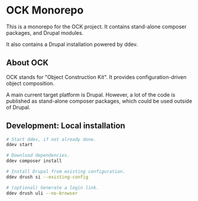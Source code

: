 # OCK Monorepo

This is a monorepo for the OCK project. It contains stand-alone composer packages, and Drupal modules.

It also contains a Drupal installation powered by ddev.


## About OCK

OCK stands for "Object Construction Kit". It provides configuration-driven object composition.

A main current target platform is Drupal. However, a lot of the code is published as stand-alone composer packages, which could be used outside of Drupal.


## Development: Local installation

```sh
# Start ddev, if not already done.
ddev start

# Download dependencies.
ddev composer install

# Install Drupal from existing configuration.
ddev drush si --existing-config

# (optional) Generate a login link.
ddev drush uli --no-browser
```
